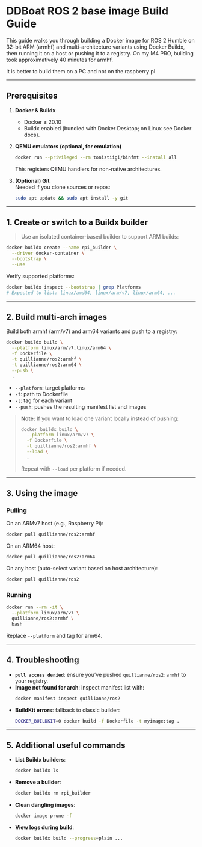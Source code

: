 # DDBoat ROS 2 base image Build Guide

This guide walks you through building a Docker image for ROS 2 Humble on 32-bit ARM (armhf) and multi-architecture variants using Docker Buildx, then running it on a host or pushing it to a registry.
On my M4 PRO, building took approximatively 40 minutes for armhf.

It is better to build them on a PC and not on the raspberry pi

---

## Prerequisites

1. **Docker & Buildx**  
   - Docker ≥ 20.10  
   - Buildx enabled (bundled with Docker Desktop; on Linux see Docker docs).

2. **QEMU emulators (optional, for emulation)**  
   ```bash
   docker run --privileged --rm tonistiigi/binfmt --install all
   ```
   This registers QEMU handlers for non-native architectures.

3. **(Optional) Git**  
   Needed if you clone sources or repos:
   ```bash
   sudo apt update && sudo apt install -y git
   ```

---

## 1. Create or switch to a Buildx builder

> Use an isolated container-based builder to support ARM builds:

```bash
docker buildx create --name rpi_builder \
  --driver docker-container \
  --bootstrap \
  --use
```

Verify supported platforms:

```bash
docker buildx inspect --bootstrap | grep Platforms
# Expected to list: linux/amd64, linux/arm/v7, linux/arm64, ...
```

---

## 2. Build multi-arch images

Build both armhf (arm/v7) and arm64 variants and push to a registry:

```bash
docker buildx build \
  --platform linux/arm/v7,linux/arm64 \
  -f Dockerfile \
  -t quillianne/ros2:armhf \
  -t quillianne/ros2:arm64 \
  --push \
  .
```

- `--platform`: target platforms
- `-f`: path to Dockerfile
- `-t`: tag for each variant
- `--push`: pushes the resulting manifest list and images

> **Note:** If you want to load one variant locally instead of pushing:
> ```bash
> docker buildx build \
>   --platform linux/arm/v7 \
>   -f Dockerfile \
>   -t quillianne/ros2:armhf \
>   --load \
>   .
> ```
> Repeat with `--load` per platform if needed.

---

## 3. Using the image

### Pulling

On an ARMv7 host (e.g., Raspberry Pi):

```bash
docker pull quillianne/ros2:armhf
```

On an ARM64 host:

```bash
docker pull quillianne/ros2:arm64
```

On any host (auto-select variant based on host architecture):

```bash
docker pull quillianne/ros2
```

### Running

```bash
docker run --rm -it \
  --platform linux/arm/v7 \
  quillianne/ros2:armhf \
  bash
```

Replace `--platform` and tag for arm64.

---

## 4. Troubleshooting

- **`pull access denied`**: ensure you’ve pushed `quillianne/ros2:armhf` to your registry.  
- **Image not found for arch**: inspect manifest list with:
  ```bash
  docker manifest inspect quillianne/ros2
  ```
- **BuildKit errors**: fallback to classic builder:
  ```bash
  DOCKER_BUILDKIT=0 docker build -f Dockerfile -t myimage:tag .
  ```

---

## 5. Additional useful commands

- **List Buildx builders**:
  ```bash
  docker buildx ls
  ```
- **Remove a builder**:
  ```bash
  docker buildx rm rpi_builder
  ```
- **Clean dangling images**:
  ```bash
  docker image prune -f
  ```
- **View logs during build**:
  ```bash
  docker buildx build --progress=plain ...
  ```